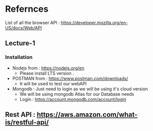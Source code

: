# Refernces
List of all the browser API : https://developer.mozilla.org/en-US/docs/Web/API

## Lecture-1
### Installation 
* Nodejs  from : https://nodejs.org/en 
    * Please install LTS version . 
* POSTMAN from : https://www.postman.com/downloads/
    * It will be used to test our webAPI 
* Mongodb : Just need to login as we will be using it's cloud version
    * We will be using mongodb Atlas for our Database needs
    * Login : https://account.mongodb.com/account/login

## Rest API : https://aws.amazon.com/what-is/restful-api/